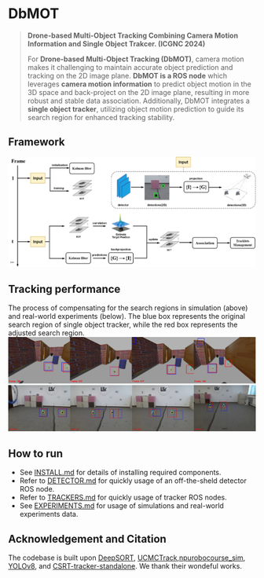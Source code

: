 # DbMOT

> **Drone-based Multi-Object Tracking Combining Camera Motion Information and Single Object Trakcer. (ICGNC 2024)**
>
> For **Drone-based Multi-Object Tracking (DbMOT)**, camera motion makes it challenging to maintain accurate object prediction and tracking on the 2D image plane. **DbMOT is a ROS node** which leverages **camera motion information** to predict object motion in the 3D space and back-project on the 2D image plane, resulting in more robust and stable data association. Additionally, DbMOT integrates a **single object tracker**, utilizing object motion prediction to guide its search region for enhanced tracking stability. 

## Framework

![framework](figs/framework.png)

## Tracking performance

The process of compensating for the search regions in simulation (above) and real-world experiments (below). The blue box represents the original search region of single object tracker, while the red box represents the adjusted search region.
![sregion_simulation](figs/sregion_simulation.png)
![sregion_realworld](figs/sregion_realworld.png)

## How to run

- See [INSTALL.md](docs/install.md) for details of installing required components.
- Refer to [DETECTOR.md](docs/detector.md) for quickly usage of an off-the-sheld detector ROS node.
- Refer to [TRACKERS.md](docs/tracker.md) for quickly usage of tracker ROS nodes.
- See [EXPERIMENTS.md](docs/experiments_data.md) for usage of simulations and real-world experiments data.

## Acknowledgement and Citation

The codebase is built upon [DeepSORT](https://github.com/shaoshengsong/DeepSORT), [UCMCTrack](https://github.com/corfyi/UCMCTrack),[npurobocourse_sim](https://github.com/npu-ius-lab/npurobocourse_sim), [YOLOv8](https://github.com/ultralytics/ultralytics), and [CSRT-tracker-standalone](https://github.com/4ndr3aR/CSRT-tracker-standalone). We thank their wondeful works.
